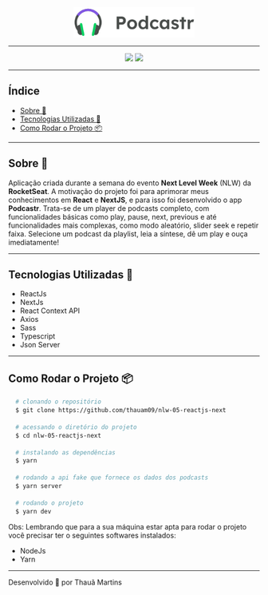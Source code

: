 <div align="center">
  <img src="public/logo.svg" height="60">
</div>

---

<div align="center">
  <img src="https://media.giphy.com/media/Zj0zBTOKzKUXNzgFZZ/giphy.gif">
  <img src="https://media.giphy.com/media/VHA03WJhhKANHX7Tp8/giphy.gif">
</div>

---

## Índice

- [Sobre 📖](#Sobre-)
- [Tecnologias Utilizadas 🚀](#Tecnologias-Utilizadas-)
- [Como Rodar o Projeto 📦](#Como-Rodar-o-Projeto-)

---

## Sobre 📖

Aplicação criada durante a semana do evento **Next Level Week** (NLW) da **RocketSeat**. A motivação do projeto foi para aprimorar meus conhecimentos em **React** e **NextJS**, e para isso foi desenvolvido o app **Podcastr**. Trata-se de um player de podcasts completo, com funcionalidades básicas como play, pause, next, previous e até funcionalidades mais complexas, como modo aleatório, slider seek e repetir faixa. Selecione um podcast da playlist, leia a síntese, dê um play e ouça imediatamente!

---

## Tecnologias Utilizadas 🚀

- ReactJs
- NextJs
- React Context API
- Axios
- Sass
- Typescript
- Json Server

---

## Como Rodar o Projeto 📦

```bash
  # clonando o repositório
  $ git clone https://github.com/thauam09/nlw-05-reactjs-next

  # acessando o diretório do projeto
  $ cd nlw-05-reactjs-next

  # instalando as dependências
  $ yarn

  # rodando a api fake que fornece os dados dos podcasts
  $ yarn server

  # rodando o projeto
  $ yarn dev
```

Obs: Lembrando que para a sua máquina estar apta para rodar o projeto você precisar ter o seguintes softwares instalados:

- NodeJs
- Yarn

---

Desenvolvido 🚀 por Thauã Martins
